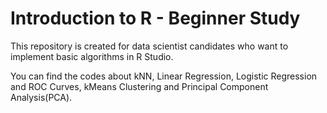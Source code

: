 # Introduction to R - Beginner Study

This repository is created for data scientist candidates who want to implement basic algorithms in R Studio.

You can find the codes about kNN, Linear Regression, Logistic Regression and ROC Curves, kMeans Clustering and Principal Component Analysis(PCA).


